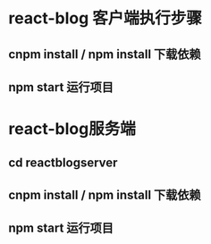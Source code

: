 # react-blog 客户端执行步骤
## cnpm install / npm install 下载依赖
## npm start 运行项目

# react-blog服务端
## cd reactblogserver
## cnpm install / npm install 下载依赖
## npm start 运行项目
